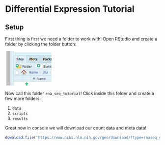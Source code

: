 # Differential Expression Tutorial

## Setup

First thing is first we need a folder to work with! Open RStudio and create a folder by clicking the folder button:

![](./img/folder_button.png)

Now call this folder `rna_seq_tutorial`! Click inside this folder and create a few more folders:

1. `data`
2. `scripts`
3. `results`

Great now in console we will download our count data and meta data!

```R
download.file("https://www.ncbi.nlm.nih.gov/geo/download/?type=rnaseq_counts&acc=GSE125583&format=file&file=GSE125583_raw_counts_GRCh38.p13_NCBI.tsv.gz",destfile = "data/count_data.tsv.gz")
```

```R

```

